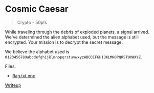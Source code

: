 # Cosmic Caesar
> Crypto - 50pts

While traveling through the debris of exploded planets, a signal arrived. We've determined the alien alphabet used, but the message is still encrypted. Your mission is to decrypt the secret message.

We believe the alphabet used is `0123456789abcdefghijklmnopqrstuvwxyzABCDEFGHIJKLMNOPQRSTUVWXYZ`.

Files:
- [flag.txt.enc](src/flag.txt.enc)

[Writeup](writeup/README.md)
